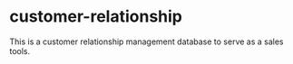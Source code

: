 # customer-relationship
This is a customer relationship management database to serve as a sales tools.
